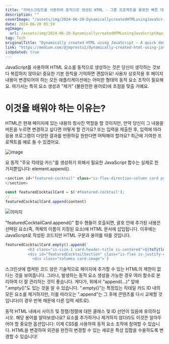 ```yaml
---
title: "자바스크립트를 사용하여 동적으로 생성된 HTML - 그룹 프로젝트를 활용한 빠른 데모"
description: ""
coverImage: "/assets/img/2024-06-20-DynamicallycreatedHTMLusingJavaScriptAquickdemousingagroupproject_0.png"
date: 2024-06-20 05:59
ogImage: 
  url: /assets/img/2024-06-20-DynamicallycreatedHTMLusingJavaScriptAquickdemousingagroupproject_0.png
tag: Tech
originalTitle: "Dynamically created HTML using JavaScript — A quick demo using a group project"
link: "https://medium.com/@jmpresto1/dynamically-created-html-using-javascript-a-quick-demo-using-a-group-project-3a0af111620b"
isUpdated: true
---
```





JavaScript를 사용하여 HTML 요소를 동적으로 생성하는 것은 당신이 생각하는 것보다 복잡하지 않아요! 중요한 기본 원칙을 기억하면 괜찮아요! 사용자 상호작용 후 페이지 내용이 변경되어야 하는 모든 애플리케이션에는 어떠한 형태의 동적 요소 조작이 필요해요. 여기서는 특히 요소 생성과 "제거" (불완전한 용어로)에 초점을 맞출 거예요.

# 이것을 배워야 하는 이유는?

HTML은 현재 페이지에 있는 내용의 청사진 역할을 할 것이지만, 만약 당신이 그 내용을 버튼을 누르면 변경하고 싶다면 어떻게 할 건가요? 또는 입력을 제출한 후, 입력에 따라 응용 프로그램이 다양한 결과를 반환하길 원한다면 어떡해야 할까요? 최근에 기여한 프로젝트를 예로 들 수 있겠어요.

![image](https://miro.medium.com/v2/resize:fit:1400/1*czD6QBwXt7Oh69m8JXMcvA.gif)

<div class="content-ad"></div>

요 동적 "주요 칵테일 카드"를 생성하기 위해서 필요한 JavaScript 함수는 실제로 한 가지뿐입니다: element.append().

```js
<section id="featured-cocktail" class="is-flex-direction-column card py-5 mt-2" style="background-color: var(--secondary); color: var(--dark-text)">
</section>
```

```js
const featuredCocktailCard = $('#featured-cocktail');
// ...
featuredCocktailCard.append(content)
```

![이미지](/assets/img/2024-06-20-DynamicallycreatedHTMLusingJavaScriptAquickdemousingagroupproject_0.png)

<div class="content-ad"></div>

"featuredCocktailCard.append()" 함수 핸들이 호출되면, 괄호 안에 추가된 내용은 선택된 요소(즉, 객체의 이름이 지정된 요소)에 HTML 문서에 삽입됩니다. 이후에는 JavaScript로 작성된 코드지만 HTML 구문과 용어를 따를 것입니다.

```js
featuredCocktailCard.empty().append(`
          <h3 class="is-size-1 card-header-title is-centered">${toTitleCase(cocktailName)}</h3>
          <div id="featuredCocktailSection" class="is-flex is-justify-content-center">
            <div class="columns card-image">`)
```

스크린샷에 캡쳐된 코드 양은 기술적으로 페이지에 추가할 수 있는 HTML의 제한이 없다는 것을 보여줍니다. 그러나, 발생하는 동적 요소 생성을 가능한 경우 여러 함수로 분리하여 더 잘 관리하는 것이 좋습니다. 게다가, 위에서 "append(...)" 앞에 ".empty()"도 있는 것을 알 수 있습니다. ".empty()"는 특징있는 칵테일 카드 ID 내의 모든 요소를 제거하지만, 이를 따라오는 ".append"는 그 후에 콘텐츠를 다시 교체할 것입니다(이 경우 반복 때문에 다른 입력 세트로).

동적 HTML 내에서 사이즈 및 정렬/정렬에 대한 클래스 및 ID 선언이 있음에 유의하십시오. 해당 용어를 알아보셨나요? 요소를 추가하거나 제거하지 않더라도 이것은 알아두어야 할 중요한 옵션입니다: 이제 CSS를 사용하여 동적 요소 조작에 참여할 수 있습니다. HTML을 변경하여 외관을 완전히 변경할 수 있는 새로운 특성 집합을 수용하도록 변경할 수 있습니다!